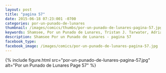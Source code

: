 ```yaml
---
layout: post
title: "pagina 57"
date: 2015-06-18 07:23:001 -0700
categories: por-un-punado-de-lunares
thumbnail: /images/comics/thumbs/por-un-punado-de-lunares-pagina-57.jpg
keywords: Shamsee, Por un Punado de Lunares, Tristan J. Tarwater, Adrian Ricker
description: Shamsee Por un Punado de Lunares - pagina 57
facebook_type: 
facebook_image: /images/comics/por-un-punado-de-lunares-pagina-57.jpg
---
```

{% include figure.html src="por-un-punado-de-lunares-pagina-57.jpg" alt="Por un Punado de Lunares Page 57" %}